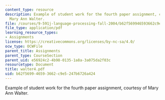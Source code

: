 ```yaml
---
content_type: resource
description: Example of student work for the fourth paper assignment, courtesy of
  Mary Ann Walter.
file: /courses/9-591j-language-processing-fall-2004/b62f569946593662c9e5247b6726a424_walter4.pdf
file_type: application/pdf
learning_resource_types:
- Assignments
license: https://creativecommons.org/licenses/by-nc-sa/4.0/
ocw_type: OCWFile
parent_title: Assignments
parent_type: CourseSection
parent_uid: e56924c2-4b98-0135-1a8a-3a075da2f03c
resourcetype: Document
title: walter4.pdf
uid: b62f5699-4659-3662-c9e5-247b6726a424
---
```

Example of student work for the fourth paper assignment, courtesy of Mary Ann Walter.